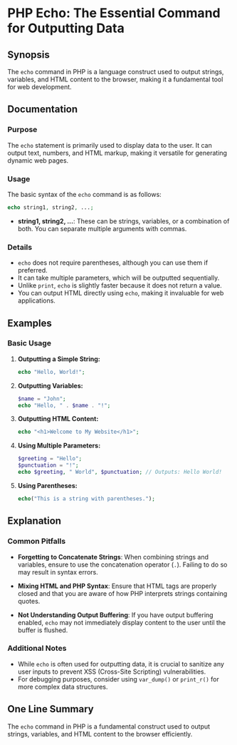 <!--
Meta Description: # PHP Echo: The Essential Command for Outputting Data ## Synopsis The `echo` command in PHP is a language construct used to output strings, variables,...
Meta Keywords: echo, php, html, output, strings
-->

# PHP Echo: The Essential Command for Outputting Data

## Synopsis
The `echo` command in PHP is a language construct used to output strings, variables, and HTML content to the browser, making it a fundamental tool for web development.

## Documentation
### Purpose
The `echo` statement is primarily used to display data to the user. It can output text, numbers, and HTML markup, making it versatile for generating dynamic web pages.

### Usage
The basic syntax of the `echo` command is as follows:

```php
echo string1, string2, ...;
```

- **string1, string2, ...**: These can be strings, variables, or a combination of both. You can separate multiple arguments with commas.

### Details
- `echo` does not require parentheses, although you can use them if preferred.
- It can take multiple parameters, which will be outputted sequentially.
- Unlike `print`, `echo` is slightly faster because it does not return a value.
- You can output HTML directly using `echo`, making it invaluable for web applications.

## Examples
### Basic Usage
1. **Outputting a Simple String:**
   ```php
   echo "Hello, World!";
   ```

2. **Outputting Variables:**
   ```php
   $name = "John";
   echo "Hello, " . $name . "!";
   ```

3. **Outputting HTML Content:**
   ```php
   echo "<h1>Welcome to My Website</h1>";
   ```

4. **Using Multiple Parameters:**
   ```php
   $greeting = "Hello";
   $punctuation = "!";
   echo $greeting, " World", $punctuation; // Outputs: Hello World!
   ```

5. **Using Parentheses:**
   ```php
   echo("This is a string with parentheses.");
   ```

## Explanation
### Common Pitfalls
- **Forgetting to Concatenate Strings**: When combining strings and variables, ensure to use the concatenation operator (`.`). Failing to do so may result in syntax errors.
  
- **Mixing HTML and PHP Syntax**: Ensure that HTML tags are properly closed and that you are aware of how PHP interprets strings containing quotes.
  
- **Not Understanding Output Buffering**: If you have output buffering enabled, `echo` may not immediately display content to the user until the buffer is flushed.

### Additional Notes
- While `echo` is often used for outputting data, it is crucial to sanitize any user inputs to prevent XSS (Cross-Site Scripting) vulnerabilities.
- For debugging purposes, consider using `var_dump()` or `print_r()` for more complex data structures.

## One Line Summary
The `echo` command in PHP is a fundamental construct used to output strings, variables, and HTML content to the browser efficiently.